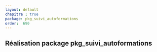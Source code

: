 ```yaml
---
layout: default
chapitre : true
package: pkg_suivi_autoformations
order:  690
---
```


## Réalisation package pkg_suivi_autoformations


